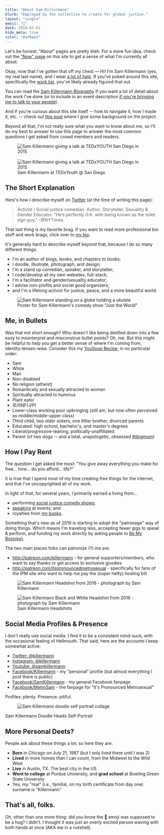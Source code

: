 ```yaml
---
title: "About Sam Killermann"
blurb: "Employed by the collective to create for global justice."
layout: "single"
emoji: "🤗"
date: 2018-05-01
hide_meta: true
color: "#af6ee2"
---
```


Let's be honest: "About" pages are pretty bleh. For a more fun idea, check out the ["Now" page](../now/) on this site to get a sense of what I'm currently all about.

Okay, now that I've gotten that off my chest &mdash; Hi! I'm Sam Killermann (yes, my real last name), and I wear <a href="https://www.samuelkillermann.com/skills/" title="Sam Killermann Skills & Hats">a lot of hats</a>. If you've poked around this site, specifically the [work list](../work/), you've likely already figured that out.

You can read the [Sam Killermann Biography](https://www.samuelkillermann.com/bio) if you want a lot of detail about the work I've done (or to include in an event description [if you're bringing me to talk to your people](https://samtalkto.us)).

And if you're curious about this site itself -- how to navigate it, how I made it, etc. -- check out [this post](https://samuelkillermann.com/work/samuel-killermann-curriculum-vitae/) where I give some background on the project.

Beyond all that, I'm not really sure what you want to know about me, so I'll do my best to answer to use this page to answer the most common questions I get asked from crowd members and readers.

<figure class="work--sample edugraphic">
	<img title="Sam Killermann at TEDxYouth @ San Diego in 2015" alt="Sam Killermann giving a talk at TEDxYOUTH San Diego in 2015" src="/img/sam-killermann-ted-x-youth-behind.jpg" class="ultra-wide">
	<br/><br/>
	<img title="Sam Killermann at TEDxYOUTH San Diego in 2015" alt="Sam Killermann giving a talk at TEDxYOUTH San Diego in 2015" src="/img/sam-killermann-ted-x-youth-full-stage-view.jpg" class="ultra-wide">
	<figcaption>Sam Killermann at TEDxYouth @ San Diego</figcaption>
</figure>

## The Short Explanation

Here's how I describe myself on [Twitter](http://twitter.com/killermann) (at the time of writing this page):

> Activist / Social justice comedian. Author. Storyteller. Sexuality & Gender Educator. "He’s perfectly O.K. with being known as the toilet sign guy." -@NYTimes

That last thing is my favorite brag. If you want to read more professional bio stuff and work brags, click over to [my bio](../bio).

It's generally hard to describe myself beyond that, because I do so many different things:

- I'm an author of blogs, books, and chapters to books;
- I doodle, illustrate, photograph, and design;
- I'm a stand up comedian, speaker, and storyteller;
- I code/develop all my own websites, full-stack;
- I'm a facilitator and gender/sexuality educator;
- I advise non-profits and social good organizers;
- and I'm a lifelong activist for justice, peace, and a more beautiful world.

<figure class="work--sample edugraphic">
	<img title="Poster for Sam Killermann's comedy show Just the World" alt="Sam Killermann standing on a globe holding a ukulele" src="/img/Sam-Killermann-Just-the-World-Poster-1400.jpg" class="full-width">
	<figcaption>Poster for Sam Killermann's comedy show "Just the World"</figcaption>
</figure>

## Me, in Bullets
Was that not short enough? Who doesn't like being distilled down into a few easy to misinterpret and misconstrue bullet points? Oh, me. But this might be helpful to help you get a better sense of where I'm coming from, identity-lenses-wise. Consider this my <a href="https://samuelkillermann.com/work/you-soup/">YouSoup Recipe</a>, in no particular order:

- Sam
- White
- Man
- Non-disabled
- No religion (atheist)
- Romantically and sexually attracted to women
- Spiritually attracted to hummus
- Plant eater
- (E/I)NF(J/P)
- Lower-class working poor upbringing (still am, but now often perceived as middle/middle-upper class)
- Third child, two older sisters, one littler brother, divorced parents
- Educated: high school, bachelor's, and master's degrees
- Liberal/progressive-leaning, politically-unaffiliated
- Parent (of two dogs -- and a total, unapologetic, obsessed <a href="https://www.instagram.com/p/BkgEtu2no8W/?taken-by=killermann" title="My puppies on instagram">#dogmom</a>)


## How I Pay Rent

The question I get asked the most: "You give away everything you make for free... how... do you afford... life?"

It is true that I spend most of my time creating free things for the internet, and that I've uncopyrighted all of my work.

In light of that, for several years, I primarily earned a living from...

- performing [social justice comedy shows](http://itspronouncedmetrosexual.com/campus-programs/);
- [speaking](http://samtalkto.us) at events; and
- royalties from [my books](https://www.amazon.com/Sam-Killermann/e/B00F9CIDGM).

Something that's new as of 2019 is starting to adopt the "patronage" way of doing things. Which means I'm traveling less, accepting fewer gigs to speak & perform, and funding my work directly by asking people to [Be My Boss(es)](https://bemyboss.es).

The two main places folks can patronize (?) me are:

- http://patreon.com/killermann - for general supporters/members, who want to say thanks or get access to exclusive goodies
- http://patreon.com/itspronouncedmetrosexual - specifically for fans of the IPM site who want to help me pay the (super hefty) hosting bill

<figure class="work--sample edugraphic">
<img title="Sam Killermann Headshot from 2016 - photograph by Sam Killermann" alt="Sam Killermann Headshot from 2016 - photograph by Sam Killermann" src="/img/sam-killermann-2016-headshot-1200.jpg" class="ultra-wide"></figure>
<figure class="work--sample edugraphic"><img title="Sam Killermann Black and White Headshot from 2016 - photograph by Sam Killermann" alt="Sam Killermann Black and White Headshot from 2016 - photograph by Sam Killermann" src="/img/sam-killermann-2016-headshot-bw-1200.jpg" class="ultra-wide">
<figcaption>Sam Killermann Headshots</figcaption>
</figure>

## Social Media Profiles &amp; Presence

I don't really use social media. I find it to be a consistent mind-suck, with the occasional feeling of Hellmouth. That said, here are the accounts I keep somewhat active:

- [Twitter: @killermann](https://twitter.com/killermann)
- [Instagram: @killermann](https://instagram.com/killermann)
- [Youtube: @samkillermann](https://www.youtube.com/c/SamKillermann)
- [Facebook/Killermann](https://facebook.com/killermann) - my "personal" profile (but almost everything I post there is public)
- [Facebook/SamKillermann](https://facebook.com/samkillermann) - my general Facebook fanpage
- [Facebook/MetroSam](https://facebook.com/metrosam) - the fanpage for "It's Pronounced Metrosexual"

Profiles: plenty. Presence: pitiful.

<figure class="work--sample edugraphic">
<img title="Sam Killermann Doodle Heads Self-Portrait" alt="Sam Killermann doodle self portrait collage" src="/img/sam-killermann-doodle-heads-tile-1200.jpg" class="ultra-wide"></figure>
<figcaption>Sam Killermann Doodle Heads Self-Portrait</figcaption>
</figure>

## More Personal Deets?

People ask about these things a lot, so here they are:

- **Born** in Chicago on July 21, 1987 (but I only lived there until I was 2)
- **Lived** in more homes than I can count, from the Midwest to the Wild West
- **Live** in Austin, TX. The best city in the US
- **Went to college** at Purdue University, and **grad school** at Bowling Green State University
- Yes, my "real" (i.e., familial, on my birth certificate from day one) surname is "Killermann"

## That's all, folks.

Oh, other than one more thing: did you know the 🤗 emoji was supposed to be a hug? I didn't. I thought it was just an overly excited person waving with both hands at once (AKA me in a nutshell).
